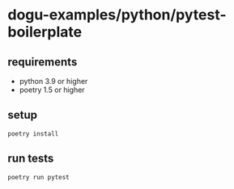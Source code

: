 # dogu-examples/python/pytest-boilerplate

## requirements
- python 3.9 or higher
- poetry 1.5 or higher

## setup
```shell
poetry install
```

## run tests
```shell
poetry run pytest
```
